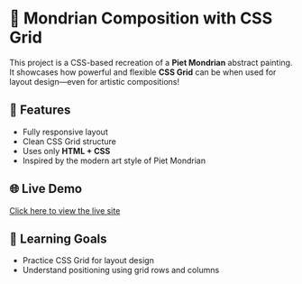 # 🎨 Mondrian Composition with CSS Grid

This project is a CSS-based recreation of a **Piet Mondrian** abstract painting. It showcases how powerful and flexible **CSS Grid** can be when used for layout design—even for artistic compositions!

## 📐 Features

- Fully responsive layout
- Clean CSS Grid structure
- Uses only **HTML + CSS**
- Inspired by the modern art style of Piet Mondrian

## 🌐 Live Demo

[Click here to view the live site](https://goranshb.github.io/CSS-grid-painting/)  

## 🧠 Learning Goals

- Practice CSS Grid for layout design
- Understand positioning using grid rows and columns


